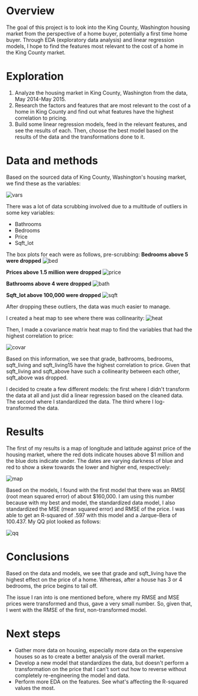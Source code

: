 # Overview

The goal of this project is to look into the King County, Washington housing market from the perspective of a home buyer, potentially a first time home buyer.  Through EDA (exploratory data analysis) and linear regression models, I hope to find the features most relevant to the cost of a home in the King County market. 

# Exploration

1. Analyze the housing market in King County, Washington from the data, May 2014-May 2015.  
2. Research the factors and features that are most relevant to the cost of a home in King County and find out what features have the highest correlation to pricing. 
3. Build some linear regression models, feed in the relevant features, and see the results of each.  Then, choose the best model based on the results of the data and the transformations done to it. 

# Data and methods
Based on the sourced data of King County, Washington's housing market, we find these as the variables:

![vars](Screen.png)

There was a lot of data scrubbing involved due to a multitude of outliers in some key variables:
* Bathrooms
* Bedrooms
* Price
* Sqft_lot

The box plots for each were as follows, pre-scrubbing:
**Bedrooms above 5 were dropped**
![bed](bedroom_outliers.png)

**Prices above 1.5 million were dropped**
![price](price_outliers.png)

**Bathrooms above 4 were dropped**
![bath](bathroom_outliers.png)

**Sqft_lot above 100,000 were dropped**
![sqft](sqft_lot_outliers.png)

After dropping these outliers, the data was much easier to manage.  

I created a heat map to see where there was collinearity:
![heat](heat_map.png)

Then, I made a covariance matrix heat map to find the variables that had the highest correlation to price:

![covar](covar.png)

Based on this information, we see that grade, bathrooms, bedrooms, sqft_living and sqft_living15 have the highest correlation to price.  Given that sqft_living and sqft_above have such a collinearity between each other, sqft_above was dropped. 

I decided to create a few different models: the first where I didn't transform the data at all and just did a linear regression based on the cleaned data. The second where I standardized the data.  The third where I log-transformed the data. 



# Results

The first of my results is a map of longitude and latitude against price of the housing market, where the red dots indicate houses above $1 million and the blue dots indicate under.  The dates are varying darkness of blue and red to show a skew towards the lower and higher end, respectively:

![map](map.png)

Based on the models, I found with the first model that there was an RMSE (root mean squared error) of about $160,000.  I am using this number because with my best and model, the standardized data model, I also standardized the MSE (mean squared error) and RMSE of the price.  I was able to get an R-squared of .597 with this model and a Jarque-Bera of 100.437.  My QQ plot looked as follows:

![qq](mse_and_rmse_of_model_2.png)

 


# Conclusions

Based on the data and models, we see that grade and sqft_living have the highest effect on the price of a home.  Whereas, after a house has 3 or 4 bedrooms, the price begins to tail off. 

The issue I ran into is one mentioned before, where my RMSE and MSE prices were transformed and thus, gave a very small number.  So, given that, I went with the RMSE of the first, non-transformed model. 



# Next steps

* Gather more data on housing, especially more data on the expensive houses so as to create a better analysis of the overall market. 
* Develop a new model that standardizes the data, but doesn't perform a transformation on the price that I can't sort out how to reverse without completely re-engineering the model and data.
* Perform more EDA on the features.  See what's affecting the R-squared values the most. 


